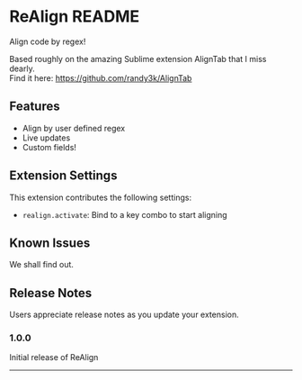 # ReAlign README

Align code by regex!

Based roughly on the amazing Sublime extension AlignTab that I miss dearly.  
Find it here: https://github.com/randy3k/AlignTab

## Features

- Align by user defined regex
- Live updates
- Custom fields!


## Extension Settings

This extension contributes the following settings:

* `realign.activate`: Bind to a key combo to start aligning

## Known Issues

We shall find out.

## Release Notes

Users appreciate release notes as you update your extension.

### 1.0.0

Initial release of ReAlign

-----------------------------------------------------------------------------------------------------------